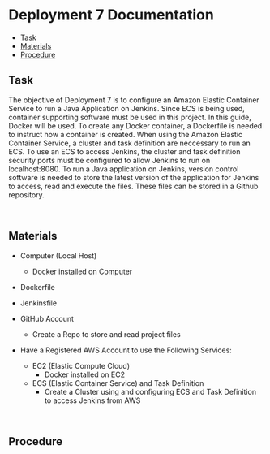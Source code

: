 # Deployment 7 Documentation

* [Task](#Task)
* [Materials](#Materials)
* [Procedure](#Procedure)

## Task
The objective of Deployment 7 is to configure an Amazon Elastic Container Service to run a Java Application on Jenkins. Since ECS is being used, container supporting software must be used in this project. In this guide, Docker will be used. To create any Docker container, a Dockerfile is needed to instruct how a container is created. When using the Amazon Elastic Container Service, a cluster and task definition are neccessary to run an ECS. To use an ECS to access Jenkins, the cluster and task definition security ports must be configured to allow Jenkins to run on localhost:8080. To run a Java application on Jenkins, version control software is needed to store the latest version of the application for Jenkins to access, read and execute the files. These files can be stored in a Github repository.   

<br>

## Materials
* Computer (Local Host)
  * Docker installed on Computer

* Dockerfile
* Jenkinsfile

* GitHub Account
  * Create a Repo to store and read project files

* Have a Registered AWS Account to use the Following Services: 
  * EC2 (Elastic Compute Cloud)
    * Docker installed on EC2
  * ECS (Elastic Container Service) and Task Definition
    * Create a Cluster using and configuring ECS and Task Definition to access Jenkins from AWS


<br>

## Procedure

<br>
